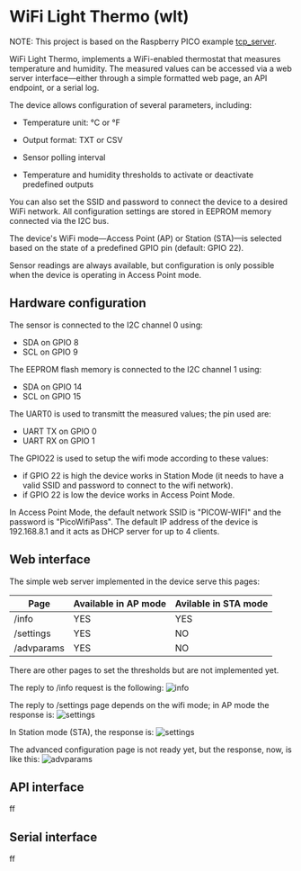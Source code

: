 # WiFi Light Thermo (wlt)

NOTE: This project is based on the Raspberry PICO example [tcp_server](https://github.com/raspberrypi/pico-examples/blob/master/pico_w/wifi/tcp_server/).

WiFi Light Thermo, implements a WiFi-enabled thermostat that measures temperature and humidity. The measured values can be accessed via a web server interface—either through a simple formatted web page, an API endpoint, or a serial log.

The device allows configuration of several parameters, including:

- Temperature unit: °C or °F

- Output format: TXT or CSV

- Sensor polling interval

- Temperature and humidity thresholds to activate or deactivate predefined outputs

You can also set the SSID and password to connect the device to a desired WiFi network.
All configuration settings are stored in EEPROM memory connected via the I2C bus.

The device's WiFi mode—Access Point (AP) or Station (STA)—is selected based on the state of a predefined GPIO pin (default: GPIO 22).

Sensor readings are always available, but configuration is only possible when the device is operating in Access Point mode.

## Hardware configuration

The sensor is connected to the I2C channel 0 using:
- SDA on GPIO 8
- SCL on GPIO 9

The EEPROM flash memory is connected to the I2C channel 1 using:
- SDA on GPIO 14
- SCL on GPIO 15

The UART0 is used to transmitt the measured values; the pin used are:
- UART TX on GPIO 0
- UART RX on GPIO 1

The GPIO22 is used to setup the wifi mode according to these values:
- if GPIO 22 is high the device works in Station Mode (it needs to have a valid SSID and password to connect to the wifi network).
- if GPIO 22 is low the device works in Access Point Mode.

In Access Point Mode, the default network SSID is "PICOW-WIFI" and the password is "PicoWifiPass".
The default IP address of the device is 192.168.8.1 and it acts as DHCP server for up to 4 clients.

## Web interface

The simple web server implemented in the device serve this pages:

| Page              | Available in AP mode | Avilable in STA mode |
|-------------------|----------------------|----------------------|
| /info             |           YES        |        YES           |
| /settings         |           YES        |        NO            |
| /advparams        |           YES        |        NO            |

There are other pages to set the thresholds but are not implemented yet.

The reply to /info request is the following:
![info](/resources/info.jpg "info web page response")

The reply to /settings page depends on the wifi mode; in AP mode the response is:
![settings](/resources/settings_ap.jpg "settings web page response in AP mode")

In Station mode (STA), the response is:
![settings](/resources/settings_sta.jpg "settings web page response in STA mode")

The advanced configuration page is not ready yet, but the response, now, is like this:
![advparams](/resources/advparams_ap.jpg "settings web page response")


## API interface

ff


## Serial interface

ff


